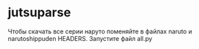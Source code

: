 # jutsuparse
Чтобы скачать все серии наруто поменяйте в файлах naruto и narutoshippuden HEADERS.
Запустите файл all.py
